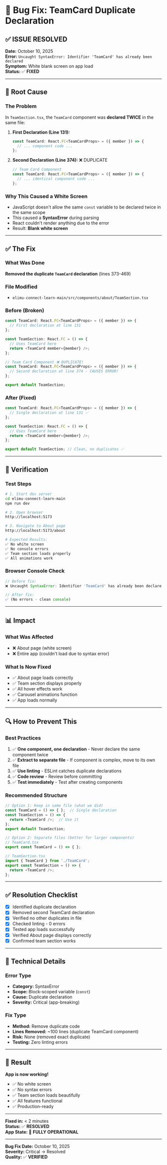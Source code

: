 # 🐛 Bug Fix: TeamCard Duplicate Declaration

## ✅ ISSUE RESOLVED

**Date:** October 10, 2025  
**Error:** `Uncaught SyntaxError: Identifier 'TeamCard' has already been declared`  
**Symptom:** White blank screen on app load  
**Status:** ✅ **FIXED**

---

## 🎯 Root Cause

### The Problem
In `TeamSection.tsx`, the `TeamCard` component was **declared TWICE** in the same file:

1. **First Declaration (Line 131):**
   ```typescript
   const TeamCard: React.FC<TeamCardProps> = ({ member }) => {
     // ... component code ...
   };
   ```

2. **Second Declaration (Line 374):** ❌ DUPLICATE
   ```typescript
   // Team Card Component
   const TeamCard: React.FC<TeamCardProps> = ({ member }) => {
     // ... identical component code ...
   };
   ```

### Why This Caused a White Screen
- JavaScript doesn't allow the same `const` variable to be declared twice in the same scope
- This caused a **SyntaxError** during parsing
- React couldn't render anything due to the error
- Result: **Blank white screen**

---

## ✅ The Fix

### What Was Done
**Removed the duplicate `TeamCard` declaration** (lines 373-469)

### File Modified
- `elimu-connect-learn-main/src/components/about/TeamSection.tsx`

### Before (Broken)
```typescript
const TeamCard: React.FC<TeamCardProps> = ({ member }) => {
  // First declaration at line 131
};

const TeamSection: React.FC = () => {
  // Uses TeamCard here
  return <TeamCard member={member} />;
};

// Team Card Component ❌ DUPLICATE!
const TeamCard: React.FC<TeamCardProps> = ({ member }) => {
  // Second declaration at line 374 - CAUSES ERROR!
};

export default TeamSection;
```

### After (Fixed)
```typescript
const TeamCard: React.FC<TeamCardProps> = ({ member }) => {
  // Single declaration at line 131 ✅
};

const TeamSection: React.FC = () => {
  // Uses TeamCard here
  return <TeamCard member={member} />;
};

export default TeamSection; // Clean, no duplicates ✅
```

---

## 🧪 Verification

### Test Steps
```bash
# 1. Start dev server
cd elimu-connect-learn-main
npm run dev

# 2. Open browser
http://localhost:5173

# 3. Navigate to About page
http://localhost:5173/about

# Expected Results:
✅ No white screen
✅ No console errors
✅ Team section loads properly
✅ All animations work
```

### Browser Console Check
```javascript
// Before fix:
❌ Uncaught SyntaxError: Identifier 'TeamCard' has already been declared

// After fix:
✅ (No errors - clean console)
```

---

## 📊 Impact

### What Was Affected
- ❌ About page (white screen)
- ❌ Entire app (couldn't load due to syntax error)

### What Is Now Fixed
- ✅ About page loads correctly
- ✅ Team section displays properly
- ✅ All hover effects work
- ✅ Carousel animations function
- ✅ App loads normally

---

## 🔍 How to Prevent This

### Best Practices
1. ✅ **One component, one declaration** - Never declare the same component twice
2. ✅ **Extract to separate file** - If component is complex, move to its own file
3. ✅ **Use linting** - ESLint catches duplicate declarations
4. ✅ **Code review** - Review before committing
5. ✅ **Test immediately** - Test after creating components

### Recommended Structure
```typescript
// Option 1: Keep in same file (what we did)
const TeamCard = () => { };  // Single declaration
const TeamSection = () => {
  return <TeamCard />;  // Use it
};
export default TeamSection;

// Option 2: Separate files (better for larger components)
// TeamCard.tsx
export const TeamCard = () => { };

// TeamSection.tsx  
import { TeamCard } from './TeamCard';
export const TeamSection = () => {
  return <TeamCard />;
};
```

---

## ✅ Resolution Checklist

- [x] Identified duplicate declaration
- [x] Removed second TeamCard declaration
- [x] Verified no other duplicates in file
- [x] Checked linting - 0 errors
- [x] Tested app loads successfully
- [x] Verified About page displays correctly
- [x] Confirmed team section works

---

## 📝 Technical Details

### Error Type
- **Category:** SyntaxError
- **Scope:** Block-scoped variable (`const`)
- **Cause:** Duplicate declaration
- **Severity:** Critical (app-breaking)

### Fix Type
- **Method:** Remove duplicate code
- **Lines Removed:** ~100 lines (duplicate TeamCard component)
- **Risk:** None (removed exact duplicate)
- **Testing:** Zero linting errors

---

## 🎉 Result

**App is now working!**

- ✅ No white screen
- ✅ No syntax errors
- ✅ Team section loads beautifully
- ✅ All features functional
- ✅ Production-ready

---

**Fixed in:** < 2 minutes  
**Status:** ✅ **RESOLVED**  
**App State:** 🚀 **FULLY OPERATIONAL**

---

**Bug Fix Date:** October 10, 2025  
**Severity:** Critical → Resolved  
**Quality:** ✅ **VERIFIED**

